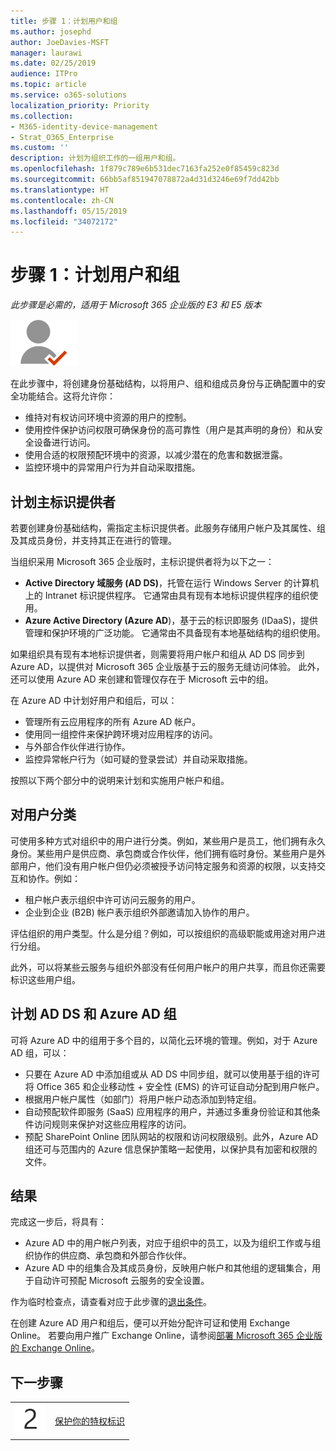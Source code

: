 ```yaml
---
title: 步骤 1：计划用户和组
ms.author: josephd
author: JoeDavies-MSFT
manager: laurawi
ms.date: 02/25/2019
audience: ITPro
ms.topic: article
ms.service: o365-solutions
localization_priority: Priority
ms.collection:
- M365-identity-device-management
- Strat_O365_Enterprise
ms.custom: ''
description: 计划为组织工作的一组用户和组。
ms.openlocfilehash: 1f879c789e6b531dec7163fa252e0f85459c823d
ms.sourcegitcommit: 66bb5af851947078872a4d31d3246e69f7dd42bb
ms.translationtype: HT
ms.contentlocale: zh-CN
ms.lasthandoff: 05/15/2019
ms.locfileid: "34072172"
---
```

# <a name="step-1-plan-for-users-and-groups"></a>步骤 1：计划用户和组

*此步骤是必需的，适用于 Microsoft 365 企业版的 E3 和 E5 版本*

![](./media/deploy-foundation-infrastructure/identity_icon-small.png)

在此步骤中，将创建身份基础结构，以将用户、组和组成员身份与正确配置中的安全功能结合。这将允许你：

- 维持对有权访问环境中资源的用户的控制。
- 使用控件保护访问权限可确保身份的高可靠性（用户是其声明的身份）和从安全设备进行访问。
- 使用合适的权限预配环境中的资源，以减少潜在的危害和数据泄露。 
- 监控环境中的异常用户行为并自动采取措施。

## <a name="plan-your-primary-identity-provider"></a>计划主标识提供者

若要创建身份基础结构，需指定主标识提供者。此服务存储用户帐户及其属性、组及其成员身份，并支持其正在进行的管理。

当组织采用 Microsoft 365 企业版时，主标识提供者将为以下之一：

- **Active Directory 域服务 (AD DS)**，托管在运行 Windows Server 的计算机上的 Intranet 标识提供程序。 它通常由具有现有本地标识提供程序的组织使用。
- **Azure Active Directory (Azure AD**)，基于云的标识即服务 (IDaaS)，提供管理和保护环境的广泛功能。 它通常由不具备现有本地基础结构的组织使用。

如果组织具有现有本地标识提供者，则需要将用户帐户和组从 AD DS 同步到 Azure AD，以提供对 Microsoft 365 企业版基于云的服务无缝访问体验。 此外，还可以使用 Azure AD 来创建和管理仅存在于 Microsoft 云中的组。

在 Azure AD 中计划好用户和组后，可以：

- 管理所有云应用程序的所有 Azure AD 帐户。 
- 使用同一组控件来保护跨环境对应用程序的访问。
- 与外部合作伙伴进行协作。
- 监控异常帐户行为（如可疑的登录尝试）并自动采取措施。

按照以下两个部分中的说明来计划和实施用户帐户和组。

## <a name="categorize-your-users"></a>对用户分类
可使用多种方式对组织中的用户进行分类。例如，某些用户是员工，他们拥有永久身份。某些用户是供应商、承包商或合作伙伴，他们拥有临时身份。某些用户是外部用户，他们没有用户帐户但仍必须被授予访问特定服务和资源的权限，以支持交互和协作。例如：

- 租户帐户表示组织中许可访问云服务的用户。
- 企业到企业 (B2B) 帐户表示组织外部邀请加入协作的用户。

评估组织的用户类型。什么是分组？例如，可以按组织的高级职能或用途对用户进行分组。

此外，可以将某些云服务与组织外部没有任何用户帐户的用户共享，而且你还需要标识这些用户组。

## <a name="plan-for-ad-ds-and-azure-ad-groups"></a>计划 AD DS 和 Azure AD 组

可将 Azure AD 中的组用于多个目的，以简化云环境的管理。例如，对于 Azure AD 组，可以：

- 只要在 Azure AD 中添加组或从 AD DS 中同步组，就可以使用基于组的许可将 Office 365 和企业移动性 + 安全性 (EMS) 的许可证自动分配到用户帐户。 
- 根据用户帐户属性（如部门）将用户帐户动态添加到特定组。  
- 自动预配软件即服务 (SaaS) 应用程序的用户，并通过多重身份验证和其他条件访问规则来保护对这些应用程序的访问。
- 预配 SharePoint Online 团队网站的权限和访问权限级别。此外，Azure AD 组还可与范围内的 Azure 信息保护策略一起使用，以保护具有加密和权限的文件。 

## <a name="results"></a>结果

完成这一步后，将具有：

- Azure AD 中的用户帐户列表，对应于组织中的员工，以及为组织工作或与组织协作的供应商、承包商和外部合作伙伴。
- Azure AD 中的组集合及其成员身份，反映用户帐户和其他组的逻辑集合，用于自动许可预配 Microsoft 云服务的安全设置。

作为临时检查点，请查看对应于此步骤的[退出条件](identity-exit-criteria.md#crit-identity-user-groups)。

在创建 Azure AD 用户和组后，便可以开始分配许可证和使用 Exchange Online。 若要向用户推广 Exchange Online，请参阅[部署 Microsoft 365 企业版的 Exchange Online](exchangeonline-workload.md)。

## <a name="next-step"></a>下一步骤

|||
|:-------|:-----|
|![](./media/stepnumbers/Step2.png)| [保护你的特权标识](identity-designate-protect-admin-accounts.md) |

